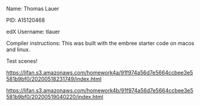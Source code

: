Name: Thomas Lauer

PID: A15120468

edX Username: tlauer

Compiler instructions: This was built with the embree starter code on macos and linux.

Test scenes!

https://lifan.s3.amazonaws.com/homework4a/91f974a56d7e5664ccbee3e5581b9bf0/20200518231749/index.html

https://lifan.s3.amazonaws.com/homework4b/91f974a56d7e5664ccbee3e5581b9bf0/20200519040220/index.html